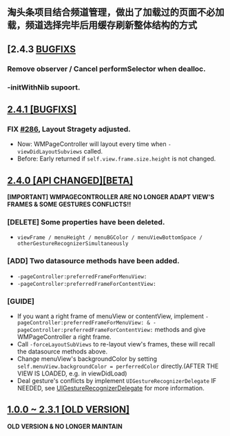 
## 淘头条项目结合频道管理，做出了加载过的页面不必加载，频道选择完毕后用缓存刷新整体结构的方式

## [2.4.3 [BUGFIXS]()
### Remove observer / Cancel performSelector when dealloc.
### -initWithNib supoort.

## [2.4.1 [BUGFIXS]](https://github.com/wangmchn/WMPageController/releases/tag/2.4.1)
### FIX [#286](https://github.com/wangmchn/WMPageController/issues/286), Layout Stragety adjusted. 

- Now: WMPageController will layout every time when `-viewDidLayoutSubviews` called.
- Before: Early returned if `self.view.frame.size.height` is not changed.

## [2.4.0 [API CHANGED][BETA]]()
**[IMPORTANT] WMPAGECONTROLLER ARE NO LONGER ADAPT VIEW'S FRAMES & SOME GESTURES CONFLICTS!!**
### [DELETE] Some properties have been deleted.
- `viewFrame / menuHeight / menuBGColor / menuViewBottomSpace / otherGestureRecognizerSimultaneously`
### [ADD] Two datasource methods have been added.
- `-pageController:preferredFrameForMenuView:` 
- `-pageController:preferredFrameForContentView:`
### [GUIDE]
- If you want a right frame of menuView or contentView, implement `-pageController:preferredFrameForMenuView: & -pageController:preferredFrameForContentView:` methods and give WMPageController a right frame.
- Call `-forceLayoutSubViews` to re-layout view's frames, these will recall the datasource methods above.
- Change menuView's backgroundColor by setting `self.menuView.backgroundColor = perferredColor` directly.(AFTER THE VIEW IS LOADED, e.g. in viewDidLoad)
- Deal gesture's conflicts by implement `UIGestureRecognizerDelegate` IF NEEDED, see [UIGestureRecognizerDelegate](https://developer.apple.com/documentation/uikit/uigesturerecognizerdelegate) for more information.

## [1.0.0 ~ 2.3.1 [OLD VERSION]]()
**OLD VERSION & NO LONGER MAINTAIN**
